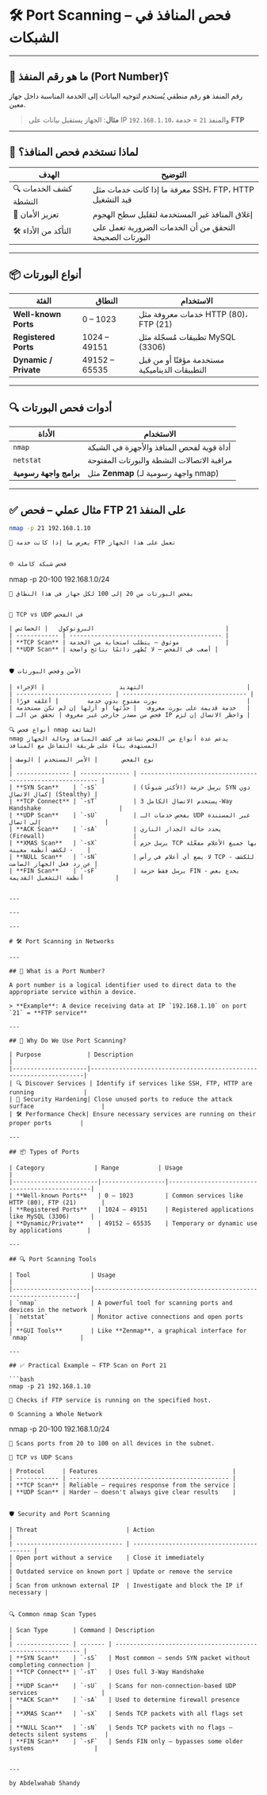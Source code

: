 # 🛠️ Port Scanning – فحص المنافذ في الشبكات

---

## 🔢 ما هو رقم المنفذ (Port Number)؟

رقم المنفذ هو رقم منطقي يُستخدم لتوجيه البيانات إلى الخدمة المناسبة داخل جهاز معين.

> **مثال**: الجهاز يستقبل بيانات على IP `192.168.1.10`، والمنفذ `21` = خدمة **FTP**

---

## 🎯 لماذا نستخدم فحص المنافذ؟

| الهدف              | التوضيح                                                                 |
|---------------------|--------------------------------------------------------------------------|
| 🔍 كشف الخدمات النشطة | معرفة ما إذا كانت خدمات مثل SSH، FTP، HTTP قيد التشغيل                    |
| 🔐 تعزيز الأمان       | إغلاق المنافذ غير المستخدمة لتقليل سطح الهجوم                          |
| 🛠️ التأكد من الأداء   | التحقق من أن الخدمات الضرورية تعمل على البورتات الصحيحة                 |

---

## 📦 أنواع البورتات

| الفئة                | النطاق           | الاستخدام                                      |
|----------------------|------------------|------------------------------------------------|
| **Well-known Ports** | 0 – 1023         | خدمات معروفة مثل HTTP (80)، FTP (21)          |
| **Registered Ports** | 1024 – 49151     | تطبيقات مُسجّلة مثل MySQL (3306)              |
| **Dynamic / Private**| 49152 – 65535    | مستخدمة مؤقتًا أو من قبل التطبيقات الديناميكية |

---

## 🔍 أدوات فحص البورتات

| الأداة                | الاستخدام                                                  |
|------------------------|-------------------------------------------------------------|
| `nmap`                | أداة قوية لفحص المنافذ والأجهزة في الشبكة                   |
| `netstat`             | مراقبة الاتصالات النشطة والبورتات المفتوحة                 |
| **برامج واجهة رسومية** | مثل **Zenmap** (واجهة رسومية لـ nmap)                      |

---

## ✅ مثال عملي – فحص FTP على المنفذ 21

```bash
nmap -p 21 192.168.1.10

🔄 يعرض ما إذا كانت خدمة FTP تعمل على هذا الجهاز


🌐 فحص شبكة كاملة

```
nmap -p 20-100 192.168.1.0/24
```
🔎 يفحص البورتات من 20 إلى 100 لكل جهاز في هذا النطاق


📡 TCP vs UDP في الفحص

| البروتوكول   | الخصائص                                     |
| ------------ | ------------------------------------------- |
| **TCP Scan** | موثوق – يتطلب استجابة من الخدمة             |
| **UDP Scan** | أصعب في الفحص – لا يُظهر دائمًا نتائج واضحة |


🛡️ الأمن وفحص البورتات

| التهديد                     | الإجراء                             |
| --------------------------- | ----------------------------------- |
| بورت مفتوح بدون خدمة        | أغلقه فورًا                         |
| خدمة قديمة على بورت معروف   | حدّثها أو أزلها إن لم تكن مستخدمة   |
| فحص من مصدر خارجي غير معروف | تحقق من الـ IP واحظر الاتصال إن لزم |

🔍 أنواع فحص nmap الشائعة
nmap يدعم عدة أنواع من الفحص تساعد في كشف المنافذ وحالة الجهاز المستهدف بناءً على طريقة التفاعل مع المنافذ

| نوع الفحص       | الأمر المستخدم | الوصف                                                      |
| --------------- | -------------- | ---------------------------------------------------------- |
| **SYN Scan**    | `-sS`          | (الأكثر شيوعًا) يرسل حزمة SYN دون إكمال الاتصال (Stealthy) |
| **TCP Connect** | `-sT`          | يستخدم الاتصال الكامل 3-Way Handshake                      |
| **UDP Scan**    | `-sU`          | يفحص خدمات الـ UDP غير المستندة إلى اتصال                  |
| **ACK Scan**    | `-sA`          | يحدد حالة الجدار الناري (Firewall)                         |
| **XMAS Scan**   | `-sX`          | يرسل حزم TCP بها جميع الأعلام مفعّلة - لكشف أنظمة معينة    |
| **NULL Scan**   | `-sN`          | لا يضع أي أعلام في رأس TCP - للكشف عن رد فعل الجهاز الصامت |
| **FIN Scan**    | `-sF`          | يرسل فقط حزمة FIN - يخدع بعض أنظمة التشغيل القديمة         |


---

---

---

# 🛠️ Port Scanning in Networks

---

## 🔢 What is a Port Number?

A port number is a logical identifier used to direct data to the appropriate service within a device.

> **Example**: A device receiving data at IP `192.168.1.10` on port `21` = **FTP service**

---

## 🎯 Why Do We Use Port Scanning?

| Purpose             | Description                                                        |
|---------------------|--------------------------------------------------------------------|
| 🔍 Discover Services | Identify if services like SSH, FTP, HTTP are running              |
| 🔐 Security Hardening| Close unused ports to reduce the attack surface                   |
| 🛠️ Performance Check| Ensure necessary services are running on their proper ports        |

---

## 📦 Types of Ports

| Category              | Range           | Usage                                          |
|------------------------|------------------|------------------------------------------------|
| **Well-known Ports**   | 0 – 1023         | Common services like HTTP (80), FTP (21)       |
| **Registered Ports**   | 1024 – 49151     | Registered applications like MySQL (3306)      |
| **Dynamic/Private**    | 49152 – 65535    | Temporary or dynamic use by applications       |

---

## 🔍 Port Scanning Tools

| Tool                 | Usage                                                           |
|----------------------|-----------------------------------------------------------------|
| `nmap`               | A powerful tool for scanning ports and devices in the network   |
| `netstat`            | Monitor active connections and open ports                      |
| **GUI Tools**        | Like **Zenmap**, a graphical interface for `nmap`              |

---

## ✅ Practical Example – FTP Scan on Port 21

```bash
nmap -p 21 192.168.1.10

🔄 Checks if FTP service is running on the specified host.

🌐 Scanning a Whole Network
```
nmap -p 20-100 192.168.1.0/24
```
🔎 Scans ports from 20 to 100 on all devices in the subnet.

📡 TCP vs UDP Scans

| Protocol     | Features                                      |
| ------------ | --------------------------------------------- |
| **TCP Scan** | Reliable – requires response from the service |
| **UDP Scan** | Harder – doesn't always give clear results    |


🛡️ Security and Port Scanning

| Threat                         | Action                                    |
| ------------------------------ | ----------------------------------------- |
| Open port without a service    | Close it immediately                      |
| Outdated service on known port | Update or remove the service              |
| Scan from unknown external IP  | Investigate and block the IP if necessary |


🔍 Common nmap Scan Types

| Scan Type       | Command | Description                                                  |
| --------------- | ------- | ------------------------------------------------------------ |
| **SYN Scan**    | `-sS`   | Most common – sends SYN packet without completing connection |
| **TCP Connect** | `-sT`   | Uses full 3-Way Handshake                                    |
| **UDP Scan**    | `-sU`   | Scans for non-connection-based UDP services                  |
| **ACK Scan**    | `-sA`   | Used to determine firewall presence                          |
| **XMAS Scan**   | `-sX`   | Sends TCP packets with all flags set                         |
| **NULL Scan**   | `-sN`   | Sends TCP packets with no flags – detects silent systems     |
| **FIN Scan**    | `-sF`   | Sends FIN only – bypasses some older systems                 |


---

by Abdelwahab Shandy